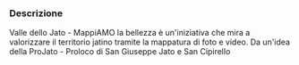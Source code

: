 

### Descrizione

Valle dello Jato - MappiAMO la bellezza è un'iniziativa che mira a valorizzare il territorio jatino tramite la mappatura di foto e video. Da un'idea della ProJato - Proloco di San Giuseppe Jato e San Cipirello
